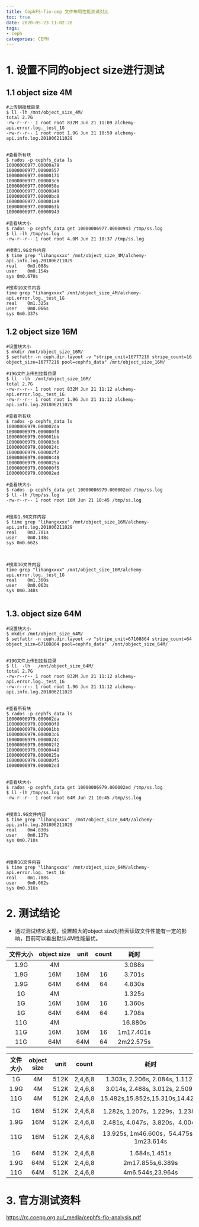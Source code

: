 ```yaml
---
title: CephFS-fio-cmp 文件布局性能测试对比
toc: true
date: 2020-05-23 11:02:28
tags:
- ceph
categories: CEPH
---
```

# 1. 设置不同的object size进行测试
## 1.1 object size 4M

```
#上传到挂载目录
$ ll -lh /mnt/object_size_4M/
total 2.7G
-rw-r--r-- 1 root root 832M Jun 21 11:09 alchemy-api.error.log._test_1G
-rw-r--r-- 1 root root 1.9G Jun 21 10:59 alchemy-api.info.log.201806211029
 
 
#查看所有块
$ rados -p cephfs_data ls
10000006977.00000a79
10000006977.00000557
10000006977.00000171
10000006977.000003c6
10000006977.0000058e
10000006977.00000849
10000006977.00000bc0
10000006977.000001a9
10000006977.0000063b
10000006977.00000943
 
#查看块大小
$ rados -p cephfs_data get 10000006977.00000943 /tmp/ss.log
$ ll -lh /tmp/ss.log
-rw-r--r-- 1 root root 4.0M Jun 21 10:37 /tmp/ss.log
 
#搜索1.9G文件内容
$ time grep "lihangxxxx" /mnt/object_size_4M/alchemy-api.info.log.201806211029
real    0m3.088s
user    0m0.154s
sys 0m0.670s
 
#搜索1G文件内容
time grep "lihangxxxx" /mnt/object_size_4M/alchemy-api.error.log._test_1G
real    0m1.325s
user    0m0.066s
sys 0m0.337s
```

## 1.2 object size 16M

```
#设置块大小
$ mkdir /mnt/object_size_16M/
$ setfattr -n ceph.dir.layout -v "stripe_unit=16777216 stripe_count=16 object_size=16777216 pool=cephfs_data" /mnt/object_size_16M/
 
#19G文件上传到挂载目录
$ ll  -lh  /mnt/object_size_16M/
total 2.7G
-rw-r--r-- 1 root root 832M Jun 21 11:12 alchemy-api.error.log._test_1G
-rw-r--r-- 1 root root 1.9G Jun 21 11:12 alchemy-api.info.log.201806211029
 
#查看所有块
$ rados -p cephfs_data ls
10000006979.000002da
10000006979.000000f8
10000006979.000001bb
10000006979.000003c6
10000006979.0000024c
10000006979.000002f2
10000006979.00000448
10000006979.0000025a
10000006979.000000f5
10000006979.000002ed
 
#查看块大小
$ rados -p cephfs_data get 10000006979.000002ed /tmp/ss.log
$ ll -lh /tmp/ss.log
-rw-r--r-- 1 root root 16M Jun 21 10:45 /tmp/ss.log
 
 
#搜索1.9G文件内容
$ time grep "lihangxxxx" /mnt/object_size_16M/alchemy-api.info.log.201806211029
real    0m3.701s
user    0m0.148s
sys 0m0.662s
 
 
 
#搜索1G文件内容
time grep "lihangxxxx" /mnt/object_size_16M/alchemy-api.error.log._test_1G
real    0m1.360s
user    0m0.063s
sys 0m0.348s
 
```

## 1.3. object size 64M

```
#设置块大小
$ mkdir /mnt/object_size_64M/
$ setfattr -n ceph.dir.layout -v "stripe_unit=67108864 stripe_count=64 object_size=67108864 pool=cephfs_data"  /mnt/object_size_64M/
 
 
#19G文件上传到挂载目录
$ ll  -lh   /mnt/object_size_64M/
total 2.7G
-rw-r--r-- 1 root root 832M Jun 21 11:12 alchemy-api.error.log._test_1G
-rw-r--r-- 1 root root 1.9G Jun 21 11:12 alchemy-api.info.log.201806211029
 
 
#查看所有块
$ rados -p cephfs_data ls
10000006979.000002da
10000006979.000000f8
10000006979.000001bb
10000006979.000003c6
10000006979.0000024c
10000006979.000002f2
10000006979.00000448
10000006979.0000025a
10000006979.000000f5
10000006979.000002ed
 
 
#查看块大小
$ rados -p cephfs_data get 10000006979.000002ed /tmp/ss.log
$ ll -lh /tmp/ss.log
-rw-r--r-- 1 root root 64M Jun 21 10:45 /tmp/ss.log
 
 
#搜索1.9G文件内容
$ time grep "lihangxxxx"  /mnt/object_size_64M//alchemy-api.info.log.201806211029
real    0m4.830s
user    0m0.137s
sys 0m0.710s
 
 
 
#搜索1G文件内容
$ time grep "lihangxxxx" /mnt/object_size_64M/alchemy-api.error.log._test_1G
real    0m1.708s
user    0m0.062s
sys 0m0.316s
```

# 2. 测试结论
 - 通过测试结论发现，设置越大的object size对检索读取文件性能有一定的影响，目前可以看出默认4M性能最优。

| 文件大小 | object size | unit | count | 耗时 |
|:---:|:---:|:---:|:---:|:---:|
| 1.9G | 4M | | |	 3.088s |
| 1.9G | 16M | 16M | 16 |	3.701s |
| 1.9G | 64M | 64M | 64 | 4.830s |
| 1G	| 4M	| | | 1.325s |
| 1G | 16M | 16M |16 | 1.360s |
| 1G | 64M | 64M | 64 | 1.708s |
| 11G | 4M | | | 16.880s |
| 11G | 16M | 16M | 16 | 1m17.401s |
| 11G | 64M | 64M | 64 | 2m22.575s |

	 	 	 
| 文件大小 | object size | unit | count | 耗时 |
|:---:|:---:|:---:|:---:|:---:|
| 1G | 4M | 512K | 2,4,6,8 | 1.303s, 2.206s, 2.084s, 1.112s |
| 1.9G | 4M | 512K | 2,4,6,8 | 3.014s, 2.488s, 3.012s, 2.509s |
| 11G | 4M | 512K | 2,4,6,8 | 15.482s,15.852s,15.310s,14.424s  |
| | | | | |
| 1G | 16M | 512K | 2,4,6,8 | 1.282s, 1.207s，1.229s，1.238s |
| 1.9G | 16M | 512K	 | 2,4,6,8	| 2.481s, 4.047s，3.820s，4.004s |
| 11G | 16M | 512K	| 2,4,6,8	| 13.925s, 1m46.600s，54.475s，1m23.614s|
| | | | | | 
| 1G	| 64M | 512K	| 2,4,6,8	| 1.684s,1.451s |
| 1.9G | 64M | 512K	| 2,4,6,8	| 2m17.855s,6.389s |
| 11G | 64M | 512K	| 2,4,6,8	| 4m6.544s,23.964s |
 	 	 	 	 
# 3. 官方测试资料
https://rc.coepp.org.au/_media/cephfs-fio-analysis.pdf

